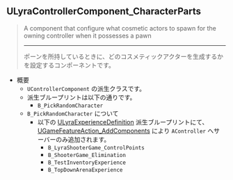 ## ULyraControllerComponent_CharacterParts

> A component that configure what cosmetic actors to spawn for the owning controller when it possesses a pawn  
> 
> ----
> ポーンを所持しているときに、どのコスメティックアクターを生成するかを設定するコンポーネントです。  

* 概要
	* `UControllerComponent` の派生クラスです。
	* 派生ブループリントは以下の通りです。
		* `B_PickRandomCharacter`
	* `B_PickRandomCharacter` について
		* 以下の [ULyraExperienceDefinition] 派生ブループリントにて、 [UGameFeatureAction_AddComponents] により `AController` へサーバーのみ追加されます。
			* `B_LyraShooterGame_ControlPoints`
			* `B_ShooterGame_Elimination`
			* `B_TestInventoryExperience`
			* `B_TopDownArenaExperience`



<!--- ページ内のリンク --->

<!--- 自前の画像へのリンク --->

<!--- generated --->
[ULyraExperienceDefinition]: ../../Lyra/Experience/ULyraExperienceDefinition.md#ulyraexperiencedefinition
[UGameFeatureAction_AddComponents]: ../../UE/GameFeature/UGameFeatureAction_AddComponents.md#ugamefeatureaction_addcomponents
